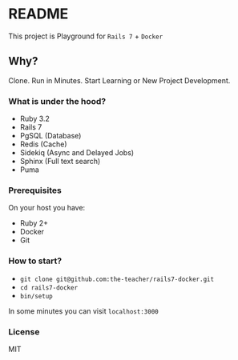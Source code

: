 # README

This project is Playground for `Rails 7` + `Docker`

## Why?

Clone. Run in Minutes. Start Learning or New Project Development.

### What is under the hood?

- Ruby 3.2
- Rails 7
- PgSQL (Database)
- Redis (Cache)
- Sidekiq (Async and Delayed Jobs)
- Sphinx (Full text search)
- Puma

### Prerequisites

On your host you have:

- Ruby 2+
- Docker
- Git

### How to start?

- `git clone git@github.com:the-teacher/rails7-docker.git`
- `cd rails7-docker`
- `bin/setup`

In some minutes you can visit `localhost:3000`

### License

MIT
